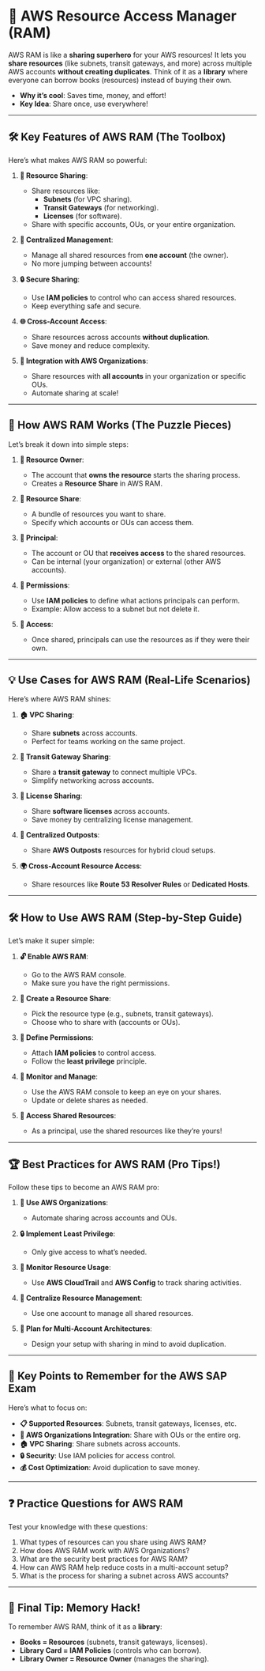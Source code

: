 # 🔗 AWS Resource Access Manager (RAM)

AWS RAM is like a **sharing superhero** for your AWS resources! It lets you **share resources** (like subnets, transit gateways, and more) across multiple AWS accounts **without creating duplicates**. Think of it as a **library** where everyone can borrow books (resources) instead of buying their own.

- **Why it’s cool**: Saves time, money, and effort!
- **Key Idea**: Share once, use everywhere!

---

## 🛠️ **Key Features of AWS RAM (The Toolbox)**

Here’s what makes AWS RAM so powerful:

1. **🔗 Resource Sharing**:

   - Share resources like:
     - **Subnets** (for VPC sharing).
     - **Transit Gateways** (for networking).
     - **Licenses** (for software).
   - Share with specific accounts, OUs, or your entire organization.

2. **📂 Centralized Management**:

   - Manage all shared resources from **one account** (the owner).
   - No more jumping between accounts!

3. **🔒 Secure Sharing**:

   - Use **IAM policies** to control who can access shared resources.
   - Keep everything safe and secure.

4. **🌐 Cross-Account Access**:

   - Share resources across accounts **without duplication**.
   - Save money and reduce complexity.

5. **🏢 Integration with AWS Organizations**:
   - Share resources with **all accounts** in your organization or specific OUs.
   - Automate sharing at scale!

---

## 🧩 **How AWS RAM Works (The Puzzle Pieces)**

Let’s break it down into simple steps:

1. **👑 Resource Owner**:

   - The account that **owns the resource** starts the sharing process.
   - Creates a **Resource Share** in AWS RAM.

2. **🎁 Resource Share**:

   - A bundle of resources you want to share.
   - Specify which accounts or OUs can access them.

3. **👥 Principal**:

   - The account or OU that **receives access** to the shared resources.
   - Can be internal (your organization) or external (other AWS accounts).

4. **🔑 Permissions**:

   - Use **IAM policies** to define what actions principals can perform.
   - Example: Allow access to a subnet but not delete it.

5. **🚪 Access**:
   - Once shared, principals can use the resources as if they were their own.

---

## 💡 **Use Cases for AWS RAM (Real-Life Scenarios)**

Here’s where AWS RAM shines:

1. **🏠 VPC Sharing**:

   - Share **subnets** across accounts.
   - Perfect for teams working on the same project.

2. **🚆 Transit Gateway Sharing**:

   - Share a **transit gateway** to connect multiple VPCs.
   - Simplify networking across accounts.

3. **📜 License Sharing**:

   - Share **software licenses** across accounts.
   - Save money by centralizing license management.

4. **🏢 Centralized Outposts**:

   - Share **AWS Outposts** resources for hybrid cloud setups.

5. **🌍 Cross-Account Resource Access**:
   - Share resources like **Route 53 Resolver Rules** or **Dedicated Hosts**.

---

## 🛠️ **How to Use AWS RAM (Step-by-Step Guide)**

Let’s make it super simple:

1. **🔓 Enable AWS RAM**:

   - Go to the AWS RAM console.
   - Make sure you have the right permissions.

2. **🎁 Create a Resource Share**:

   - Pick the resource type (e.g., subnets, transit gateways).
   - Choose who to share with (accounts or OUs).

3. **🔑 Define Permissions**:

   - Attach **IAM policies** to control access.
   - Follow the **least privilege** principle.

4. **👀 Monitor and Manage**:

   - Use the AWS RAM console to keep an eye on your shares.
   - Update or delete shares as needed.

5. **🚀 Access Shared Resources**:
   - As a principal, use the shared resources like they’re yours!

---

## 🏆 **Best Practices for AWS RAM (Pro Tips!)**

Follow these tips to become an AWS RAM pro:

1. **🏢 Use AWS Organizations**:

   - Automate sharing across accounts and OUs.

2. **🔒 Implement Least Privilege**:

   - Only give access to what’s needed.

3. **👀 Monitor Resource Usage**:

   - Use **AWS CloudTrail** and **AWS Config** to track sharing activities.

4. **📂 Centralize Resource Management**:

   - Use one account to manage all shared resources.

5. **📐 Plan for Multi-Account Architectures**:
   - Design your setup with sharing in mind to avoid duplication.

---

## 🧠 **Key Points to Remember for the AWS SAP Exam**

Here’s what to focus on:

- **📋 Supported Resources**: Subnets, transit gateways, licenses, etc.
- **🏢 AWS Organizations Integration**: Share with OUs or the entire org.
- **🏠 VPC Sharing**: Share subnets across accounts.
- **🔒 Security**: Use IAM policies for access control.
- **💰 Cost Optimization**: Avoid duplication to save money.

---

## ❓ **Practice Questions for AWS RAM**

Test your knowledge with these questions:

1. What types of resources can you share using AWS RAM?
2. How does AWS RAM work with AWS Organizations?
3. What are the security best practices for AWS RAM?
4. How can AWS RAM help reduce costs in a multi-account setup?
5. What is the process for sharing a subnet across AWS accounts?

---

## 🎉 **Final Tip: Memory Hack!**

To remember AWS RAM, think of it as a **library**:

- **Books = Resources** (subnets, transit gateways, licenses).
- **Library Card = IAM Policies** (controls who can borrow).
- **Library Owner = Resource Owner** (manages the sharing).
